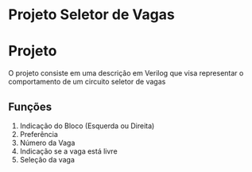 # Projeto Seletor de Vagas

# Projeto

O projeto consiste em uma descrição em Verilog que visa representar o comportamento de um circuito seletor de vagas

## Funções

1) Indicação do Bloco (Esquerda ou Direita)
2) Preferência 
3) Número da Vaga
4) Indicação se a vaga está livre
5) Seleção da vaga
